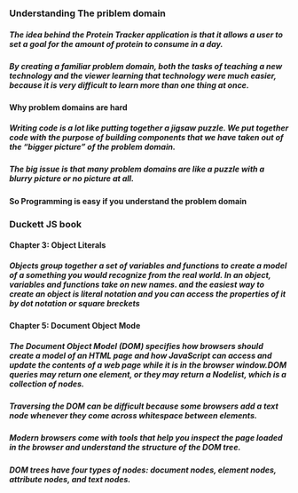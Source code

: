 ### Understanding The priblem domain

##### The idea behind the Protein Tracker application is that it allows a user to set a goal for the amount of protein to consume in a day.
##### By creating a familiar problem domain, both the tasks of teaching a new technology and the viewer learning that technology were much easier, because it is very difficult to learn more than one thing at once.
#### Why problem domains are hard
##### Writing code is a lot like putting together a jigsaw puzzle.  We put together code with the purpose of building components that we have taken out of the “bigger picture” of the problem domain.
##### The big issue is that many problem domains are like a puzzle with a blurry picture or no picture at all.
#### So Programming is easy if you understand the problem domain


### Duckett JS book

#### Chapter 3: Object Literals
##### Objects group together a set of variables and functions to create a model of a something you would recognize from the real world. In an object, variables and functions take on new names. and the easiest way to create an object is literal notation and you can access the properties of it by dot notation or square breckets

#### Chapter 5: Document Object Mode
##### The Document Object Model (DOM) specifies how browsers should create a model of an HTML page and how JavaScript can access and update the contents of a web page while it is in the browser window.DOM queries may return one element, or they may return a Nodelist, which is a collection of nodes.
##### Traversing the DOM can be difficult because some browsers add a text node whenever they come across whitespace between elements. 
##### Modern browsers come with tools that help you inspect the page loaded in the browser and understand the structure of the DOM tree.
##### DOM trees have four types of nodes: document nodes, element nodes, attribute nodes, and text nodes.